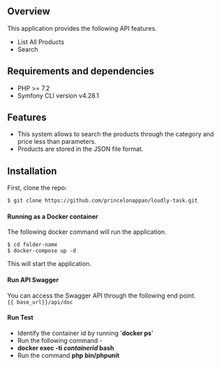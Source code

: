 ## Overview

This application provides the following API features.

- List All Products 
- Search

## Requirements and dependencies

- PHP >= 7.2
- Symfony CLI version  v4.28.1

## Features

- This system allows to search the products through the category and price less than parameters. 
- Products are stored in the JSON file format.

## Installation

First, clone the repo:
```bash
$ git clone https://github.com/princelonappan/loudly-task.git
```

#### Running as a Docker container

The following docker command will run the application.

```
$ cd folder-name
$ docker-compose up -d
```
This will start the application.

#### Run API Swagger

You can access the Swagger API through the following end point. <br />
```{{ base_url}}/api/doc```

#### Run Test

- Identify the container id by running '**docker ps**' 
- Run the following command - 
- **docker exec -ti *containerid* bash**
- Run the command **php bin/phpunit**
